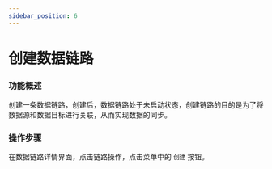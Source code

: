 ```yaml
---
sidebar_position: 6
---
```


# 创建数据链路

### 功能概述

创建一条数据链路，创建后，数据链路处于未启动状态，创建链路的目的是为了将数据源和数据目标进行关联，从而实现数据的同步。

### 操作步骤

在数据链路详情界面，点击链路操作，点击菜单中的 `创建` 按钮。
